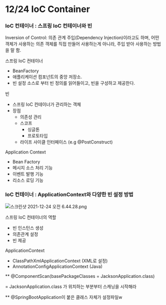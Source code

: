 # 12/24 IoC Container

### IoC 컨테이너 : 스프링 IoC 컨테이너와 빈

Inversion of Control: 의존 관계 주입(Dependency Injection)이라고도 하며, 어떤 객체가
사용하는 의존 객체를 직접 만들어 사용하는게 아니라, 주입 받아 사용하는 방법을 말 함.

스프링 IoC 컨테이너

- BeanFactory
- 애플리케이션 컴포넌트의 중앙 저장소.
- 빈 설정 소스로 부터 빈 정의를 읽어들이고, 빈을 구성하고 제공한다.

빈

- 스프링 IoC 컨테이너가 관리하는 객체
- 장점
    - 의존성 관리
    - 스코프
        - 싱글톤
        - 프로토타입
    - 라이프 사이클 인터페이스 (e.g @PostConstruct)

Application Context

- Bean Factory
- 메시지 소스 처리 기능
- 이벤트 발행 기능
- 리소스 로딩 기능

### IoC 컨테이너 : ApplicationContext와 다양한 빈 설정 방법

![스크린샷 2021-12-24 오전 6.44.28.png](./스크린샷_2021-12-24_오전_6.44.28.png)

스프링 IoC 컨테이너의 역할

- 빈 인스턴스 생성
- 의존관계 설정
- 빈 제공

ApplicationContext

- ClassPathXmlApplicationContext (XML로 설정)
- AnnotationConfigApplicationContext (Java)

** @ComponentScan(basePackageClasses = JacksonApplication.class) 

= JacksonApplication.class 가 위치하는 부분부터 스캐닝을 시작해라

** @SpringBootApplication이 붙은 클래스 자체가 설정파일w